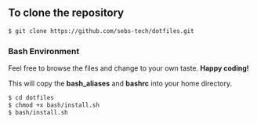 

## To clone the repository
```bash
$ git clone https://github.com/sebs-tech/dotfiles.git
```

### Bash Environment 
Feel free to browse the files and change to your own taste. 
**Happy coding!** 

This will copy the **bash_aliases** and **bashrc** into your home directory.

```bash
$ cd dotfiles 
$ chmod +x bash/install.sh
$ bash/install.sh
```

